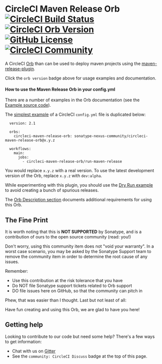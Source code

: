 <!--

    Sonatype Nexus (TM) Open Source Version
    Copyright (c) ${currentYear}-present Sonatype, Inc.
    All rights reserved. Includes the third-party code listed at http://links.sonatype.com/products/nexus/oss/attributions.

    This program and the accompanying materials are made available under the terms of the Eclipse Public License Version 1.0,
    which accompanies this distribution and is available at http://www.eclipse.org/legal/epl-v10.html.

    Sonatype Nexus (TM) Professional Version is available from Sonatype, Inc. "Sonatype" and "Sonatype Nexus" are trademarks
    of Sonatype, Inc. Apache Maven is a trademark of the Apache Software Foundation. M2eclipse is a trademark of the
    Eclipse Foundation. All other trademarks are the property of their respective owners.

-->
# CircleCI Maven Release Orb [![CircleCI Build Status](https://circleci.com/gh/sonatype-nexus-community/circleci-maven-release-orb.svg?style=shield "CircleCI Build Status")](https://circleci.com/gh/sonatype-nexus-community/circleci-maven-release-orb) [![CircleCI Orb Version](https://img.shields.io/badge/endpoint.svg?url=https://badges.circleci.io/orb/sonatype-nexus-community/circleci-maven-release-orb)](https://circleci.com/orbs/registry/orb/sonatype-nexus-community/circleci-maven-release-orb) [![GitHub License](https://img.shields.io/badge/license-MIT-lightgrey.svg)](https://raw.githubusercontent.com/sonatype-nexus-community/circleci-maven-release-orb/master/LICENSE) [![CircleCI Community](https://img.shields.io/badge/community-CircleCI%20Discuss-343434.svg)](https://discuss.circleci.com/c/ecosystem/orbs)

A CircleCI [Orb](https://circleci.com/docs/2.0/orb-intro/) than can be used to deploy maven projects using the [maven-release-plugin](https://maven.apache.org/maven-release/maven-release-plugin/).

Click the `orb version` badge above for usage examples and documentation.

<!--
 TODO: add demo project to community
See the [demo](https://github.com/sonatype-nexus-community-circleci/circleci-maven-release-orb-demo) on the Sonatype Community site for a working example.
-->
#### How to use the Maven Release Orb in your config.yml

There are a number of examples in the Orb documentation 
(see the [Example source code](https://github.com/sonatype-nexus-community/circleci-maven-release-orb/blob/master/src/orb.yml#L104)).

The [simplest example](https://github.com/sonatype-nexus-community/circleci-maven-release-orb/blob/master/src/orb.yml#L105)
 of a CircleCI `config.yml` file is duplicated below:

      version: 2.1

      orbs:
        circleci-maven-release-orb: sonatype-nexus-community/circleci-maven-release-orb@x.y.z

      workflows:
        main:
          jobs:
            - circleci-maven-release-orb/run-maven-release

You would replace `x.y.z` with a real version.
To use the latest development version of the Orb, replace `x.y.z` with `dev:alpha`.

While experimenting with this plugin, you should use the 
[Dry Run example](https://github.com/sonatype-nexus-community/circleci-maven-release-orb/blob/master/src/orb.yml#L118) 
to avoid creating a bunch of spurious releases.

The [Orb Description section](https://github.com/sonatype-nexus-community/circleci-maven-release-orb/blob/master/src/orb.yml#L2) 
documents additional requirements for using this Orb.
 
## The Fine Print

It is worth noting that this is **NOT SUPPORTED** by Sonatype, and is a contribution of ours
to the open source community (read: you!)

Don't worry, using this community item does not "void your warranty". In a worst case scenario, you may be asked 
by the Sonatype Support team to remove the community item in order to determine the root cause of any issues.

Remember:

* Use this contribution at the risk tolerance that you have
* Do NOT file Sonatype support tickets related to Orb support
* DO file issues here on GitHub, so that the community can pitch in

Phew, that was easier than I thought. Last but not least of all:

Have fun creating and using this Orb, we are glad to have you here!

## Getting help

Looking to contribute to our code but need some help? There's a few ways to get information:

* Chat with us on [Gitter](https://gitter.im/sonatype/nexus-developers)
* See the `community: CircleCI Discuss` badge at the top of this page.
